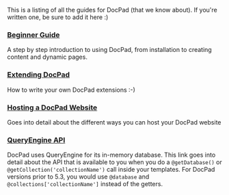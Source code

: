 This is a listing of all the guides for DocPad (that we know about). If you're written one, be sure to add it here :)

### [Beginner Guide](https://github.com/bevry/docpad/wiki/Beginner-Guide)
A step by step introduction to using DocPad, from installation to creating content and dynamic pages.

### [Extending DocPad](https://github.com/bevry/docpad/wiki/Extending)
How to write your own DocPad extensions :-)

### [Hosting a DocPad Website](https://github.com/bevry/docpad/wiki/Hosting)
Goes into detail about the different ways you can host your DocPad website

### [QueryEngine API](https://github.com/bevry/query-engine/wiki/Using)
DocPad uses QueryEngine for its in-memory database. This link goes into detail about the API that is available to you when you do a `@getDatabase()` or `@getCollection('collectionName')` call inside your templates. For DocPad versions prior to 5.3, you would use `@database` and `@collections['collectionName']` instead of the getters.